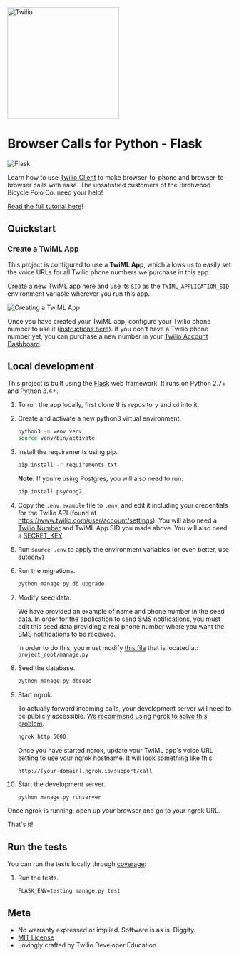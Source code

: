 <a href="https://www.twilio.com">
  <img src="https://static0.twilio.com/marketing/bundles/marketing/img/logos/wordmark-red.svg" alt="Twilio" width="250" />
</a>

# Browser Calls for Python - Flask

![Flask](https://github.com/TwilioDevEd/browser-calls-flask/workflows/Flask/badge.svg)

Learn how to use [Twilio Client](https://www.twilio.com/client) to make
browser-to-phone and browser-to-browser calls with ease. The unsatisfied
customers of the Birchwood Bicycle Polo Co. need your help!

[Read the full tutorial here](https://www.twilio.com/docs/tutorials/walkthrough/browser-calls/python/flask)!

## Quickstart

### Create a TwiML App

This project is configured to use a **TwiML App**, which allows us to easily set
the voice URLs for all Twilio phone numbers we purchase in this app.

Create a new TwiML app [here](https://www.twilio.com/user/account/apps/add) and
use its `SID` as the `TWIML_APPLICATION_SID` environment variable wherever you
run this app.


![Creating a TwiML App](http://howtodocs.s3.amazonaws.com/call-tracking-twiml-app.gif)

Once you have created your TwiML app, configure your Twilio phone number to use
it ([instructions here](https://www.twilio.com/help/faq/twilio-client/how-do-i-create-a-twiml-app)).
If you don't have a Twilio phone number yet, you can purchase a new number in
your [Twilio Account Dashboard](https://www.twilio.com/user/account/phone-numbers/incoming).

## Local development

This project is built using the [Flask](http://flask.pocoo.org/) web framework. It runs on Python 2.7+ and Python 3.4+.

1. To run the app locally, first clone this repository and `cd` into it.

1. Create and activate a new python3 virtual environment.

    ```bash
    python3 -m venv venv
    source venv/bin/activate
    ```

1. Install the requirements using pip.

    ```bash
    pip install -r requirements.txt
    ```
    
    **Note:** If you're using Postgres, you will also need to run: 
    
    ```bash
    pip install psycopg2
    ```

1. Copy the `.env.example` file to `.env`, and edit it including your credentials
   for the Twilio API (found at https://www.twilio.com/user/account/settings). You
   will also need a [Twilio Number](https://www.twilio.com/user/account/phone-numbers/incoming) and TwiML App SID you made above. You will also need a [SECRET_KEY](https://flask.palletsprojects.com/en/2.0.x/config/#SECRET_KEY). 

1. Run `source .env` to apply the environment variables (or even better, use [autoenv](https://github.com/kennethreitz/autoenv))

1. Run the migrations.

    ```bash
    python manage.py db upgrade
    ```

1. Modify seed data.

   We have provided an example of name and phone number in the seed data. In order for
   the application to send SMS notifications, you must edit this seed data providing
   a real phone number where you want the SMS notifications to be received.

   In order to do this, you must modify
   [this file](https://github.com/TwilioDevEd/browser-calls-flask/blob/master/manage.py#L25)
   that is located at: `project_root/manage.py`

1. Seed the database.

   ```bash
   python manage.py dbseed
   ```

1. Start ngrok.

   To actually forward incoming calls, your development server will need to be publicly accessible.
   [We recommend using ngrok to solve this problem](https://www.twilio.com/blog/2015/09/6-awesome-reasons-to-use-ngrok-when-testing-webhooks.html).
   
   ```bash
   ngrok http 5000
   ```

   Once you have started ngrok, update your TwiML app's voice URL setting to use your ngrok hostname. It will look something like this:

   ```
   http://[your-domain].ngrok.io/support/call
   ```

1. Start the development server.

    ```bash
    python manage.py runserver
    ```

Once ngrok is running, open up your browser and go to your ngrok URL.

That's it!

## Run the tests

You can run the tests locally through [coverage](http://coverage.readthedocs.org/):

1. Run the tests.

    ```
    FLASK_ENV=testing manage.py test
    ```

## Meta

* No warranty expressed or implied. Software is as is. Diggity.
* [MIT License](http://www.opensource.org/licenses/mit-license.html)
* Lovingly crafted by Twilio Developer Education.
